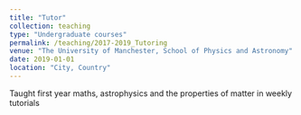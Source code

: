 ```yaml
---
title: "Tutor"
collection: teaching
type: "Undergraduate courses"
permalink: /teaching/2017-2019_Tutoring
venue: "The University of Manchester, School of Physics and Astronomy"
date: 2019-01-01
location: "City, Country"
---
```


Taught first year maths, astrophysics and the properties of matter in weekly tutorials

